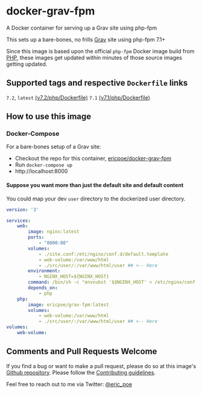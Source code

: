 # docker-grav-fpm

A Docker container for serving up a Grav site using php-fpm

This sets up a bare-bones, no frills [Grav](https://getgrav.org) site using php-fpm 7.1+

Since this image is based upon the official `php-fpm` Docker image build from [PHP](https://hub.docker.com/_/php/), these images get updated within minutes of those source images getting updated.

## Supported tags and respective `Dockerfile` links

`7.2`, `latest` [(v7.2/php/Dockerfile)](https://github.com/ericpoe/docker-grav-fpm/blob/v7.2/php/Dockerfile)
`7.1` [(v7.1/php/Dockerfile)](https://github.com/ericpoe/docker-grav-fpm/blob/v7.1/php/Dockerfile)

## How to use this image

### Docker-Compose

For a bare-bones setup of a Grav site:

* Checkout the repo for this container, [ericpoe/docker-grav-fpm](https://github.com/ericpoe/docker-grav-fpm)
* Run `docker-compose up`
* http://localhost:8000

#### Suppose you want more than just the default site and default content

You could map your dev `user` directory to the dockerized user directory.

```yaml
version: '3'

services:
    web:
        image: nginx:latest
        ports:
            - "8000:80"
        volumes:
            - ./site.conf:/etc/nginx/conf.d/default.template
            - web-volume:/var/www/html
            - ./src/user/:/var/www/html/user ## <-- Here
        environment:
            - NGINX_HOST=${NGINX_HOST}
        command: /bin/sh -c "envsubst '$$NGINX_HOST' < /etc/nginx/conf.d/default.template > /etc/nginx/conf.d/default.conf && nginx -g 'daemon off;'"
        depends_on:
            - php
    php:
        image: ericpoe/grav-fpm:latest
        volumes:
            - web-volume:/var/www/html
            - ./src/user/:/var/www/html/user ## <-- Here
volumes:
    web-volume:
```

## Comments and Pull Requests Welcome

If you find a bug or want to make a pull request, please do so at this image's [Github repository](https://github.com/ericpoe/docker-grav-fpm). Please follow the [Contributing guidelines](CONTRIBUTING.md).

Feel free to reach out to me via Twitter: [@eric_poe](https://twitter.com/eric_poe)